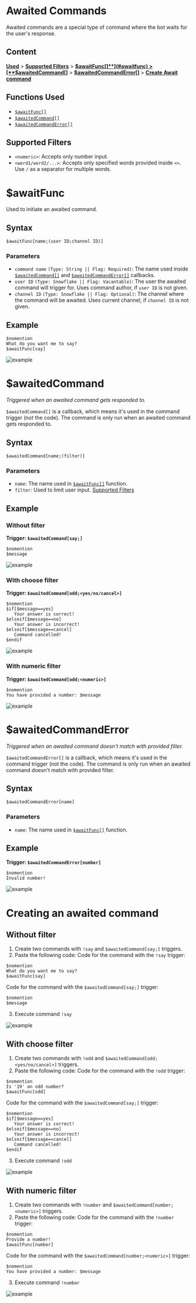 # Awaited Commands

Awaited commands are a special type of command where the bot waits for the user's response.

## Content
[**Used**](#used) > [**Supported Filters**](#supported-filters) > [**$awaitFunc[]**](#awaitfunc) > [**$awaitedCommand[]**](#awaitedcommand) > [**$awaitedCommandError[]**](#awaitedcommanderror) > [**Create Await command**](#create-await)

## Functions Used
- [`$awaitFunc[]`](../bdscript/awaitFunc.md)
- [`$awaitedCommand[]`](../callbacks/awaitedCommand.md)
- [`$awaitedCommandError[]`](../callbacks/awaitedCommandError.md)

## Supported Filters
- `<numeric>`: Accepts only number input.
- `<word1/word2/...>`: Accepts only specified words provided inside `<>`. Use `/` as a separator for multiple words.

# $awaitFunc
Used to initiate an awaited command.

## Syntax
```
$awaitFunc[name;(user ID;channel ID)]
```

### Parameters
- `command name` `(Type: String || Flag: Required)`: The name used inside [`$awaitedCommand[]`](#awaitedcommand) and [`$awaitedCommandError[]`](#awaitedcommanderror) callbacks.
- `user ID` `(Type: Snowflake || Flag: Vacantable)`: The user the awaited command will trigger for. Uses command author, if `user ID` is not given.
- `channel ID` `(Type: Snowflake || Flag: Optional)`: The channel where the command will be awaited. Uses current channel, if `channel ID` is not given.

## Example
```
$nomention
What do you want me to say?
$awaitFunc[say]
```
![example](https://user-images.githubusercontent.com/113303649/212294420-acf01905-c9f5-4673-99f0-375f9d786f25.png)


# $awaitedCommand
_Triggered when an awaited command gets responded to._

`$awaitedCommand[]` is a callback, which means it's used in the command trigger (not the code). The command is only run when an awaited command gets responded to.

## Syntax
```
$awaitedCommand[name;(filter)]
```

### Parameters
- `name`: The name used in [`$awaitFunc[]`](#awaitfunc) function.
- `filter`: Used to limit user input. [Supported Filters](#supported-filters)

## Example
### Without filter
**Trigger: `$awaitedCommand[say;]`**
```
$nomention
$message
```
![example](https://user-images.githubusercontent.com/113303649/212084980-10ab6f01-5595-454f-bfe6-a23f8fd64c1e.png)
### With choose filter
**Trigger: `$awaitedCommand[odd;<yes/no/cancel>]`**
```
$nomention
$if[$message==yes]
   Your answer is correct!
$elseif[$message==no]
   Your answer is incorrect!
$elseif[$message==cancel]
   Command cancelled!
$endif
```
![example](https://user-images.githubusercontent.com/113303649/212088333-54a94584-f854-45cf-8b7e-6980aa370764.png)
### With numeric filter
**Trigger: `$awaitedCommand[odd;<numeric>]`**
```
$nomention
You have provided a number: $message
```
![example](https://user-images.githubusercontent.com/113303649/212089433-e998259a-0e74-4401-9140-a7ea4c6c3776.png)

# $awaitedCommandError
_Triggered when an awaited command doesn't match with provided filter._

`$awaitedCommandError[]` is a callback, which means it's used in the command trigger (not the code). The command is only run when an awaited command doesn't match with provided filter.

## Syntax
```
$awaitedCommandError[name]
```

### Parameters
- `name`: The name used in [`$awaitFunc[]`](#awaitfunc) function.

## Example
**Trigger: `$awaitedCommandError[number]`**
```
$nomention
Invalid number!
```
![example](https://user-images.githubusercontent.com/113303649/212291974-4efa0531-d896-4aa3-ac1a-b8fa7d6794d0.png)

# Creating an awaited command
## Without filter
1. Create two commands with `!say` and `$awaitedCommand[say;]` triggers.
2. Paste the following code: Code for the command with the `!say` trigger:
```
$nomention
What do you want me to say?
$awaitFunc[say]
```
Code for the command with the `$awaitedCommand[say;]` trigger:
```
$nomention
$message
```
3. Execute command `!say`

![example](https://user-images.githubusercontent.com/113303649/212294420-acf01905-c9f5-4673-99f0-375f9d786f25.png)
## With choose filter
1. Create two commands with `!odd` and `$awaitedCommand[odd;<yes/no/cancel>]` triggers.
2. Paste the following code: Code for the command with the `!odd` trigger:
```
$nomention
Is '19' an odd number?
$awaitFunc[odd]
```
Code for the command with the `$awaitedCommand[say;]` trigger:
```
$nomention
$if[$message==yes]
   Your answer is correct!
$elseif[$message==no]
   Your answer is incorrect!
$elseif[$message==cancel]
   Command cancelled!
$endif
```
3. Execute command `!odd`

![example](https://user-images.githubusercontent.com/113303649/212088333-54a94584-f854-45cf-8b7e-6980aa370764.png)
## With numeric filter
1. Create two commands with `!number` and `$awaitedCommand[number;<numeric>]` triggers.
2. Paste the following code: Code for the command with the `!number` trigger:
```
$nomention
Provide a number!
$awaitFunc[number]
```
Code for the command with the `$awaitedCommand[number;<numeric>]` trigger:
```
$nomention
You have provided a number: $message
```
3. Execute command `!number`

![example](https://user-images.githubusercontent.com/113303649/212089433-e998259a-0e74-4401-9140-a7ea4c6c3776.png)
